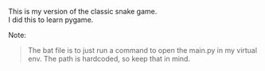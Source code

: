 This is my version of the classic snake game.  
I did this to learn pygame.  
  
Note:
> The bat file is to just run a command to open the main.py in my virtual env. The path is hardcoded, so keep that in mind.